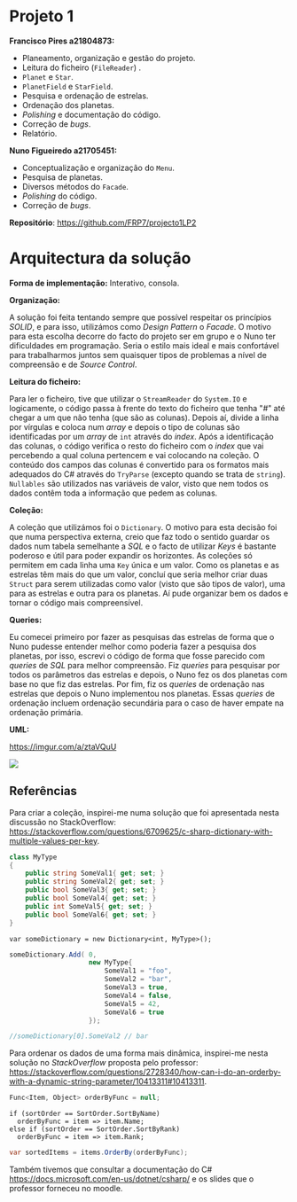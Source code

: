 # Projeto 1

 **Francisco Pires a21804873:**
 

 - Planeamento, organização e gestão do projeto.
 - Leitura do ficheiro (`FileReader`) .
 - `Planet` e `Star`.
 - `PlanetField` e `StarField`.
 - Pesquisa e ordenação de estrelas.
 - Ordenação dos planetas.
 - *Polishing* e documentação do código.
 - Correção de *bugs*.
 - Relatório.


 **Nuno Figueiredo a21705451:**
 

 - Conceptualização e organização do `Menu`.
 -  Pesquisa de planetas.
 - Diversos métodos do `Facade`.
 - *Polishing* do código.
 - Correção de *bugs*.
 
 **Repositório**: https://github.com/FRP7/projecto1LP2

# Arquitectura da solução

**Forma de implementação:** Interativo, consola.



**Organização:**

A solução foi feita tentando sempre que possível respeitar os princípios *SOLID*, e para isso, utilizámos como *Design Pattern* o *Facade*. O motivo para esta escolha decorre do facto do projeto ser em grupo e o Nuno ter dificuldades em programação. Seria o estilo mais ideal e mais confortável para trabalharmos juntos sem quaisquer tipos de problemas a nível de compreensão e de *Source Control*.


**Leitura do ficheiro:**

Para ler o ficheiro, tive que utilizar o `StreamReader` do `System.IO` e logicamente, o código passa à frente do texto do ficheiro que tenha "*#*" até chegar a um que não tenha (que são as colunas). Depois aí, divide a linha por vírgulas e coloca num *array* e depois o tipo de colunas são identificadas por um *array* de `int` através do *index*.
Após a identificação das colunas, o código verifica o resto do ficheiro com o *index* que vai percebendo a qual coluna pertencem e vai colocando na coleção. 
O conteúdo dos campos das colunas é convertido para os formatos mais adequados do C# através do `TryParse` (excepto quando se trata de `string`). `Nullables` são utilizados nas variáveis de valor, visto que nem todos os dados contêm toda a informação que pedem as colunas.

**Coleção:**

A coleção que utilizámos foi o `Dictionary`. O motivo para esta decisão foi que numa perspectiva externa, creio que faz todo o sentido guardar os dados num tabela semelhante a *SQL* e o facto de utilizar *Keys* é bastante poderoso e útil para poder expandir os horizontes. As coleções só permitem em cada linha uma `Key` única e um valor. Como os planetas e as estrelas têm mais do que um valor, concluí que seria melhor criar duas `Struct` para serem utilizadas como valor (visto que são tipos de valor), uma para as estrelas e outra para os planetas. Aí pude organizar bem os dados e tornar o código mais compreensível.

**Queries:**

Eu comecei primeiro por fazer as pesquisas das estrelas de forma que o Nuno pudesse entender melhor como poderia fazer a pesquisa dos planetas, por isso,  escrevi o código de forma que fosse parecido com *queries* de *SQL* para melhor compreensão.
Fiz *queries* para pesquisar por todos os parâmetros das estrelas e depois, o Nuno fez os dos planetas com base no que fiz das estrelas. 
Por fim, fiz os *queries* de ordenação nas estrelas que depois o Nuno implementou nos planetas. Essas *queries* de ordenação incluem ordenação secundária para o caso de haver empate na ordenação primária.

**UML:**


https://imgur.com/a/ztaVQuU

[![](https://i.imgur.com/i99H0I2.jpg)](https://i.imgur.com/i99H0I2.jpg)



## Referências

Para criar a coleção, inspirei-me numa solução que foi apresentada nesta discussão no StackOverflow: https://stackoverflow.com/questions/6709625/c-sharp-dictionary-with-multiple-values-per-key.

```cs
class MyType
{
    public string SomeVal1{ get; set; }
    public string SomeVal2{ get; set; }
    public bool SomeVal3{ get; set; }
    public bool SomeVal4{ get; set; }
    public int SomeVal5{ get; set; }
    public bool SomeVal6{ get; set; }
}
```
```
var someDictionary = new Dictionary<int, MyType>();
```
```cs
someDictionary.Add( 0, 
                    new MyType{
                        SomeVal1 = "foo",
                        SomeVal2 = "bar",
                        SomeVal3 = true,
                        SomeVal4 = false,
                        SomeVal5 = 42,
                        SomeVal6 = true
                    });

//someDictionary[0].SomeVal2 // bar
```

Para ordenar os dados de uma forma mais dinâmica, inspirei-me nesta solução no *StackOverflow* proposta pelo professor: https://stackoverflow.com/questions/2728340/how-can-i-do-an-orderby-with-a-dynamic-string-parameter/10413311#10413311.

```cs
Func<Item, Object> orderByFunc = null;
```
```
if (sortOrder == SortOrder.SortByName)
  orderByFunc = item => item.Name;
else if (sortOrder == SortOrder.SortByRank)
  orderByFunc = item => item.Rank;
```
```cs
var sortedItems = items.OrderBy(orderByFunc);
```

Também tivemos que consultar a documentação do C# https://docs.microsoft.com/en-us/dotnet/csharp/  e os slides que o professor forneceu no moodle.
